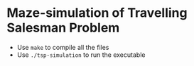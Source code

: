 # Maze-simulation of Travelling Salesman Problem

* Use ```make``` to compile all the files
* Use ```./tsp-simulation``` to run the executable